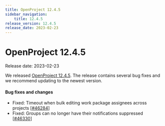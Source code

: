 ```yaml
---
title: OpenProject 12.4.5
sidebar_navigation:
    title: 12.4.5
release_version: 12.4.5
release_date: 2023-02-23
---
```


# OpenProject 12.4.5

Release date: 2023-02-23

We released [OpenProject 12.4.5](https://community.openproject.org/versions/1657).
The release contains several bug fixes and we recommend updating to the newest version.

<!--more-->
#### Bug fixes and changes

- Fixed: Timeout when bulk editing work package assignees across projects \[[#46284](https://community.openproject.org/wp/46284)\]
- Fixed: Groups can no longer have their notifications suppressed \[[#46330](https://community.openproject.org/wp/46330)\]

